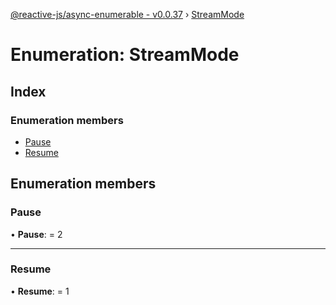 [@reactive-js/async-enumerable - v0.0.37](../README.md) › [StreamMode](streammode.md)

# Enumeration: StreamMode

## Index

### Enumeration members

* [Pause](streammode.md#pause)
* [Resume](streammode.md#resume)

## Enumeration members

###  Pause

• **Pause**: = 2

___

###  Resume

• **Resume**: = 1
